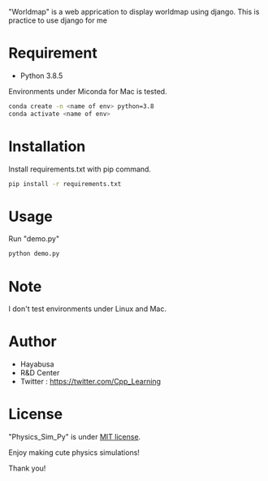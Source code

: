  
"Worldmap" is a web apprication to display worldmap using django.
This is practice to use django for me
 
 
# Requirement
 
* Python 3.8.5
 
Environments under Miconda for Mac is tested.
 
```bash
conda create -n <name of env> python=3.8 
conda activate <name of env>
```
 
# Installation
 
Install requirements.txt with pip command.
 
```bash
pip install -r requirements.txt
```
 
# Usage
 
 
Run "demo.py"
 
```bash
python demo.py
```
 
# Note
 
I don't test environments under Linux and Mac.
 
# Author
 
* Hayabusa
* R&D Center
* Twitter : https://twitter.com/Cpp_Learning
 
# License
 
"Physics_Sim_Py" is under [MIT license](https://en.wikipedia.org/wiki/MIT_License).
 
Enjoy making cute physics simulations!
 
Thank you!